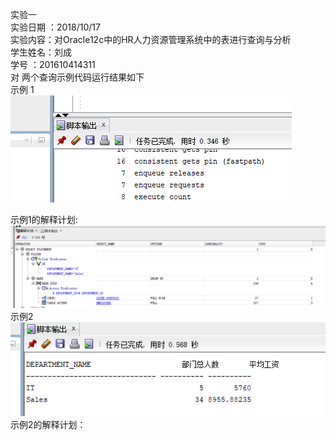 实验一  
实验日期 ：2018/10/17  
实验内容：对Oracle12c中的HR人力资源管理系统中的表进行查询与分析  
学生姓名：刘成  
学号 ：201610414311  
对 两个查询示例代码运行结果如下  
示例 1  
![Image text](https://github.com/201610414311/Oracle/blob/master/raw/search2.png)
   
  示例1的解释计划:   
 ![Image text](https://github.com/201610414311/Oracle/blob/master/raw/explain%20plan1.png)
  示例2  
![Image text](https://github.com/201610414311/Oracle/blob/master/raw/search1.png) 
  示例2的解释计划：  
  
